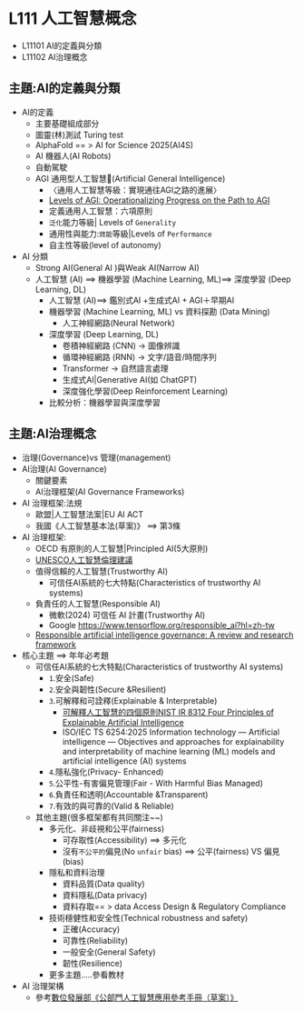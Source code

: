 # L111 人工智慧概念
- L11101 AI的定義與分類
- L11102 AI治理概念

## 主題:AI的定義與分類
- AI的定義
  - 主要基礎組成部分
  - 圖靈(林)測試 Turing test
  - AlphaFold == > AI for Science 2025(AI4S)
  - AI 機器人(AI Robots)
  - 自動駕駛
  - AGI 通用型人工智慧(Artificial General Intelligence)
    - 〈通用人工智慧等級：實現通往AGI之路的進展〉
    - [Levels of AGI: Operationalizing Progress on the Path to AGI](https://arxiv.org/abs/2311.02462)
    - 定義通用人工智慧：六項原則
    - `泛化`能力等級| Levels of `Generality`
    - 通用性與能力:`效能`等級|Levels of `Performance`
    - 自主性等級(level of autonomy)
- AI 分類
  - Strong AI(General AI )與Weak AI(Narrow AI)
  - 人工智慧 (AI) ==> 機器學習 (Machine Learning, ML)==> 深度學習 (Deep Learning, DL) 
    - 人工智慧 (AI)==> 鑑別式AI  +生成式AI + AGI＋早期AI
    - 機器學習 (Machine Learning, ML)  vs 資料探勘 (Data Mining)
      - 人工神經網路(Neural Network) 
    - 深度學習 (Deep Learning, DL) 
      - 卷積神經網路 (CNN) → 圖像辨識
      - 循環神經網路 (RNN) → 文字/語音/時間序列
      - Transformer → 自然語言處理
      - 生成式AI|Generative AI(如 ChatGPT)
      - 深度強化學習(Deep Reinforcement Learning)
     - 比較分析：機器學習與深度學習

## 主題:AI治理概念
- 治理(Governance)vs 管理(management)
- AI治理(AI Governance)
  - 關鍵要素
  - AI治理框架(AI Governance Frameworks)
- AI 治理框架:法規
  - 歐盟|人工智慧法案|EU AI ACT
  - 我國《人工智慧基本法(草案)》 ==> 第3條
- AI 治理框架:
  - OECD 有原則的人工智慧|Principled AI(5大原則)
  - [UNESCO人工智慧倫理建議](UNESCO人工智慧倫理建議.md)
  - 值得信賴的人工智慧(Trustworthy AI)
    - 可信任AI系統的七大特點(Characteristics of trustworthy AI systems)
  - 負責任的人工智慧(Responsible AI)
    - 微軟(2024) 可信任 AI 計畫(Trustworthy AI)
    - Google   https://www.tensorflow.org/responsible_ai?hl=zh-tw
   - [Responsible artificial intelligence governance: A review and research framework](https://www.sciencedirect.com/science/article/pii/S0963868724000672)
- 核心主題 ==> 年年必考題
  - 可信任AI系統的七大特點(Characteristics of trustworthy AI systems)
    - `1`.安全(Safe)
    - `2`.安全與韌性(Secure &Resilient)
    - `3`.可解釋和可詮釋(Explainable & Interpretable)
      - [可解釋人工智慧的四個原則NIST IR 8312  Four Principles of Explainable Artificial  Intelligence]()
      - ISO/IEC TS 6254:2025  Information technology — Artificial intelligence — Objectives and approaches for explainability and interpretability of machine learning (ML) models and artificial intelligence (AI) systems
    - `4`.隱私強化(Privacy- Enhanced)
    - `5`.公平性-有害偏見管理(Fair - With Harmful Bias Managed)
    - `6`.負責任和透明(Accountable &Transparent)
    - `7`.有效的與可靠的(Valid & Reliable)
  - 其他主題(很多框架都有共同關注~~)
    - 多元化、非歧視和公平(fairness)
      - 可存取性(Accessibility) ==> 多元化
      - 沒有`不公平的`偏見(No `unfair` bias) ==> 公平(fairness) VS 偏見(bias)
    - 隱私和資料治理
      - 資料品質(Data quality)
      - 資料隱私(Data privacy)
      - 資料存取== > data Access Design & Regulatory Compliance  
    - 技術穩健性和安全性(Technical robustness and safety)
      - 正確(Accuracy)
      - 可靠性(Reliability)
      - 一般安全(General Safety)
      - 韌性(Resilience) 
    - 更多主題.....參看教材
- AI 治理架構 
  - 參考[數位發展部《公部門人工智慧應用參考手冊（草案）》](https://moda.gov.tw/digital-affairs/digital-service/guide/15002)


 

 



























